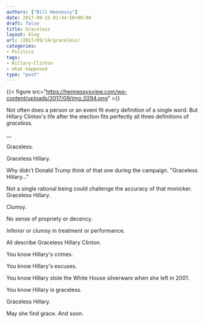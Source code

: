 ```yaml
---
authors: ["Bill Hennessy"]
date: 2017-09-15 01:44:58+00:00
draft: false
title: Graceless
layout: blog
url: /2017/09/14/graceless/
categories:
- Politics
tags:
- Hillary-Clinton
- what happened
type: "post"
---
```


{{< figure src="https://hennessysview.com/wp-content/uploads/2017/09/img_0294.png" >}}


Not often does a person or an event fit every definition of a single word. But Hillary Clinton's life after the election fits perfectly all three definitions of _graceless._

__

Graceless.

Graceless Hillary.

Why didn't Donald Trump think of that one during the campaign. "Graceless Hillary…"

Not a single rational being could challenge the accuracy of that monicker. Graceless Hillary.

Clumsy.

No sense of propriety or decency.

Inferior or clumsy in treatment or performance.

All describe Graceless Hillary Clinton.

You know Hillary's crimes.

You know Hillary's excuses.

You know Hillary stole the White House silverware when she left in 2001.

You know Hillary is graceless.

Graceless Hillary.

May she find grace. And soon.
